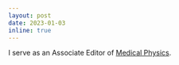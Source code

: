```yaml
---
layout: post
date: 2023-01-03
inline: true
---
```


I serve as an Associate Editor of [Medical Physics](https://aapm.onlinelibrary.wiley.com/journal/24734209).
